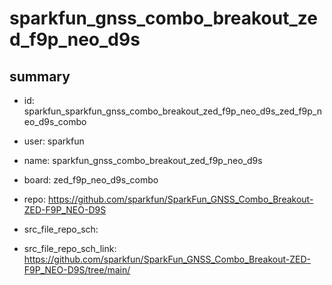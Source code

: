 # sparkfun_gnss_combo_breakout_zed_f9p_neo_d9s
 
## summary 
* id: sparkfun_sparkfun_gnss_combo_breakout_zed_f9p_neo_d9s_zed_f9p_neo_d9s_combo
* user: sparkfun
* name: sparkfun_gnss_combo_breakout_zed_f9p_neo_d9s
* board: zed_f9p_neo_d9s_combo
* repo: https://github.com/sparkfun/SparkFun_GNSS_Combo_Breakout-ZED-F9P_NEO-D9S



* src_file_repo_sch: 
* src_file_repo_sch_link: https://github.com/sparkfun/SparkFun_GNSS_Combo_Breakout-ZED-F9P_NEO-D9S/tree/main/







